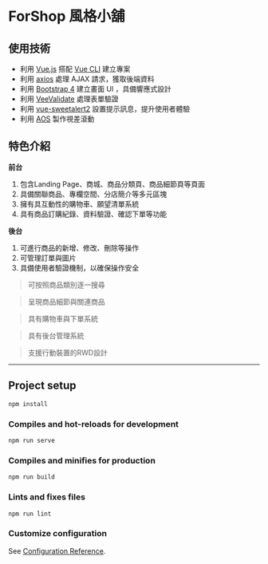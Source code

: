# ForShop 風格小舖


## 使用技術

- 利用 [Vue.js](https://vuejs.org/) 搭配 [Vue CLI](https://cli.vuejs.org/) 建立專案
- 利用 [axios](https://github.com/axios/axios) 處理 AJAX 請求，獲取後端資料
- 利用 [Bootstrap 4](https://getbootstrap.com/) 建立畫面 UI ，具備響應式設計
- 利用 [VeeValidate](https://vee-validate.logaretm.com/v3) 處理表單驗證
- 利用 [vue-sweetalert2](https://github.com/avil13/vue-sweetalert2) 設置提示訊息，提升使用者體驗
- 利用 [AOS](https://michalsnik.github.io/aos/) 製作視差滾動



## 特色介紹

**前台**
1. 包含Landing Page、商城、商品分類頁、商品細節頁等頁面
2. 具備關聯商品、專欄空間、分店簡介等多元區塊
3. 擁有具互動性的購物車、願望清單系統
4. 具有商品訂購紀錄、資料驗證、確認下單等功能

**後台**
1. 可進行商品的新增、修改、刪除等操作
2. 可管理訂單與圖片
3. 具備使用者驗證機制，以確保操作安全


> 可按照商品類別逐一搜尋

<p>
</p>

> 呈現商品細節與關連商品

<p>
</p>

> 具有購物車與下單系統

<p>
</p>

> 具有後台管理系統

<p>
</p>

> 支援行動裝置的RWD設計

<p>
</p>

---


## Project setup
```
npm install
```

### Compiles and hot-reloads for development
```
npm run serve
```

### Compiles and minifies for production
```
npm run build
```

### Lints and fixes files
```
npm run lint
```

### Customize configuration
See [Configuration Reference](https://cli.vuejs.org/config/).
